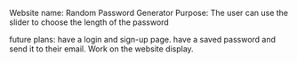 Website name: Random Password Generator
Purpose: The user can use the slider to choose the length of the password

future plans:
have a login and sign-up page.
have a saved password and send it to their email. 
Work on the website display.
